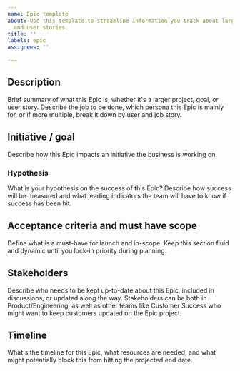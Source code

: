 ```yaml
---
name: Epic template
about: Use this template to streamline information you track about large projects
  and user stories.
title: ''
labels: epic
assignees: ''

---
```


## Description
Brief summary of what this Epic is, whether it's a larger project, goal, or user story. Describe the job to be done, which persona this Epic is mainly for, or if more multiple, break it down by user and job story.

## Initiative / goal
Describe how this Epic impacts an initiative the business is working on.

### Hypothesis
What is your hypothesis on the success of this Epic? Describe how success will be measured and what leading indicators the team will have to know if success has been hit.

## Acceptance criteria and must have scope
Define what is a must-have for launch and in-scope. Keep this section fluid and dynamic until you lock-in priority during planning.

## Stakeholders
Describe who needs to be kept up-to-date about this Epic, included in discussions, or updated along the way. Stakeholders can be both in Product/Engineering, as well as other teams like Customer Success who might want to keep customers updated on the Epic project.

## Timeline
What's the timeline for this Epic, what resources are needed, and what might potentially block this from hitting the projected end date.
